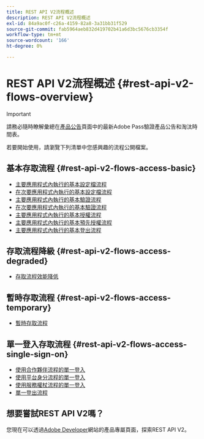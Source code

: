 ```yaml
---
title: REST API V2流程概述
description: REST API V2流程概述
exl-id: 84a9ac0f-c26a-4159-82a8-3a31bb31f529
source-git-commit: fab5964aeb832d419702b41a6d3bc5676cb3354f
workflow-type: tm+mt
source-wordcount: '166'
ht-degree: 0%

---
```


# REST API V2流程概述 {#rest-api-v2-flows-overview}

>[!IMPORTANT]
>
> 請務必隨時瞭解彙總在[產品公告](/help/authentication/product-announcements.md)頁面中的最新Adobe Pass驗證產品公告和淘汰時間表。

若要開始使用，請瀏覽下列清單中您感興趣的流程公開檔案。

## 基本存取流程 {#rest-api-v2-flows-access-basic}

* [主要應用程式內執行的基本設定檔流程](basic-access-flows/rest-api-v2-basic-profiles-primary-application-flow.md)
* [在次要應用程式內執行的基本設定檔流程](basic-access-flows/rest-api-v2-basic-profiles-secondary-application-flow.md)
* [主要應用程式內執行的基本驗證流程](basic-access-flows/rest-api-v2-basic-authentication-primary-application-flow.md)
* [在次要應用程式內執行的基本驗證流程](basic-access-flows/rest-api-v2-basic-authentication-secondary-application-flow.md)
* [主要應用程式內執行的基本授權流程](basic-access-flows/rest-api-v2-basic-authorization-primary-application-flow.md)
* [主要應用程式內執行的基本預先授權流程](basic-access-flows/rest-api-v2-basic-preauthorization-primary-application-flow.md)
* [主要應用程式內執行的基本登出流程](basic-access-flows/rest-api-v2-basic-logout-primary-application-flow.md)

## 存取流程降級 {#rest-api-v2-flows-access-degraded}

* [存取流程效能降低](degraded-access-flows/rest-api-v2-access-degraded-flows.md)

## 暫時存取流程 {#rest-api-v2-flows-access-temporary}

* [暫時存取流程](temporary-access-flows/rest-api-v2-access-temporary-flows.md)

## 單一登入存取流程 {#rest-api-v2-flows-access-single-sign-on}

* [使用合作夥伴流程的單一登入](single-sign-on-access-flows/rest-api-v2-single-sign-on-partner-flows.md)
* [使用平台身分流程的單一登入](single-sign-on-access-flows/rest-api-v2-single-sign-on-platform-identity-flows.md)
* [使用服務權杖流程的單一登入](single-sign-on-access-flows/rest-api-v2-single-sign-on-service-token-flows.md)
* [單一登出流程](single-sign-on-access-flows/rest-api-v2-single-sign-on-logout-flow.md)

## 想要嘗試REST API V2嗎？

您現在可以透過[Adobe Developer](https://developer.adobe.com/adobe-pass/)網站的產品專屬頁面，探索REST API V2。
